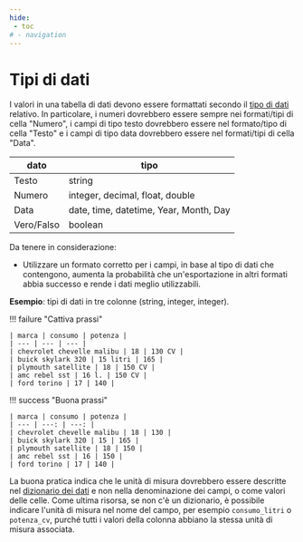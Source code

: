 ```yaml
---
hide:
 - toc
# - navigation
---
```


# Tipi di dati

I valori in una tabella di dati devono essere formattati secondo il [tipo di dati](https://www.w3.org/TR/xmlschema/) relativo. In particolare, i numeri dovrebbero essere sempre nei formati/tipi di cella "Numero", i campi di tipo testo dovrebbero essere nel formato/tipo di cella "Testo" e i campi di tipo data dovrebbero essere nel formati/tipi di cella "Data".

| dato | tipo |
| --- | --- |
| Testo | string |
| Numero | integer, decimal, float, double |
| Data | date, time, datetime, Year, Month, Day |
|Vero/Falso| boolean |

Da tenere in considerazione:

- Utilizzare un formato corretto per i campi, in base al tipo di dati che contengono, aumenta la probabilità che un'esportazione in altri formati abbia successo e rende i dati meglio utilizzabili.

**Esempio**: tipi di dati in tre colonne (string, integer, integer).

!!! failure "Cattiva prassi"

    | marca | consumo | potenza |
    | --- | --- | --- |
    | chevrolet chevelle malibu | 18 | 130 CV |
    | buick skylark 320 | 15 litri | 165 |
    | plymouth satellite | 18 | 150 CV |
    | amc rebel sst | 16 l. | 150 CV |
    | ford torino | 17 | 140 |

!!! success "Buona prassi"

    | marca | consumo | potenza |
    | --- | ---: | ---: |
    | chevrolet chevelle malibu | 18 | 130 |
    | buick skylark 320 | 15 | 165 |
    | plymouth satellite | 18 | 150 |
    | amc rebel sst | 16 | 150 |
    | ford torino | 17 | 140 |

La buona pratica indica che le unità di misura dovrebbero essere descritte nel [dizionario dei dati](../dizionario_dati.md) e non nella denominazione dei campi, o come valori delle celle. Come ultima risorsa, se non c'è un dizionario, è possibile indicare l'unità di misura nel nome del campo, per esempio `consumo_litri` o `potenza_cv`, purché tutti i valori della colonna abbiano la stessa unità di misura associata.
